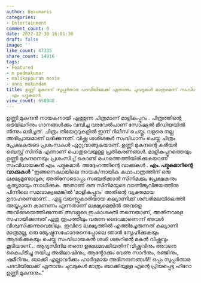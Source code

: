 ```yaml
---
author: Beaumaris
categories:
- Entertainment
comment_count: 0
date: 2022-12-30 16:01:30
draft: false
image: ''
like_count: 47335
share_count: 14916
tags:
- Featured
- m padmakumar
- malikappuram movie
- unni mukundan
title: ഉണ്ണി മുകുന്ദന് സൂപ്പർതാര പദവിയിലേക്ക് ഏതാനും ചുവടുകൾ മാത്രമെന്ന് സംവിധായകൻ
  എം പദ്മകുമാർ
view_count: 658988
---
```


ഉണ്ണി മുകുന്ദൻ നായകനായി എത്തുന്ന ചിത്രമാണ് മാളികപ്പുറം . ചിത്രത്തിന്റെ ട്രെയിലറിനും ഗാനങ്ങൾക്കും വമ്പിച്ച വരവേൽപാണ്‌ സോഷ്യൽ മീഡിയയിൽ നിന്നും ലഭിച്ചത്. ചിത്രം തിയേറ്ററുകളിൽ ഇന്ന് റിലീസ് ചെയ്തു. വളരെ നല്ല അഭിപ്രായമാണ് ലഭിക്കുന്നത്. വിഷ്ണു ശശിശങ്കര്‍ സംവിധാനം ചെയ്ത ചിത്രം പ്രേക്ഷകരുടെ പ്രശംസകൾ ഏറ്റുവാങ്ങുകയാണ്. ഉണ്ണി മുകുന്ദന്റെ കരിയർ ബെസ്റ്റ് സിനിമ എന്നാണ് പൊതുവെയുള്ള പ്രതികരണങ്ങൾ. മാളികപ്പുറത്തെയും ഉണ്ണി മുകുന്ദനെയും പ്രശംസിച്ച് കൊണ്ട് രം​ഗത്തെത്തിയിരിക്കുകയാണ് സംവിധായകൻ എം. പദ്മകുമാർ. അദ്ദേഹത്തിന്റെ വാക്കുകൾ . **എം. പദ്മകുമാറിന്റെ വാക്കുകൾ** "ഇങ്ങനെകഥയിലെ നായക/നായിക കഥാപാത്രത്തിന് ഒരു ലക്ഷ്യമുണ്ടാവുക; അതിനോടൊപ്പം സഞ്ചരിക്കാൻ സിനിമക്കും പ്രേക്ഷകനും കൃത്യമായും സാധിക്കുക. അതാണ് ഒരു സിനിമയുടെ വാണിജ്യവിജയത്തിനു പിന്നിലെ സമവാക്യമെങ്കിൽ 'മാളികപ്പുറം' അതിന്റെ വ്യക്തമായ ഉദാഹരണമാണ്… എട്ടു വയസ്സുകാരിയായ കല്യാണിക്ക് ശബരിമലയിലെത്തി അയ്യപ്പനെ കാണണം എന്നതാണ് ലക്ഷ്യമെങ്കിൽ അവളെ അവിടെയെത്തിക്കുന്നത് അവളുടെ ഇഛാശക്തി തന്നെയാണ്, അതിനവളെ സഹായിക്കുന്നത് ഏതു രൂപത്തിലും വരുന്ന ദൈവമാണെന്ന് അവൾ വിശ്വസിക്കുന്നുവെങ്കിലും. ഇവിടെ ലക്ഷ്യത്തിൽ എത്തിച്ചേരുന്നത് കല്യാണി മാത്രമല്ല, ഒരു ജ്യേഷ്ഠസഹോദരനെപ്പോലെ ഞാൻ സ്നേഹിക്കുകയും ആദരിക്കുകയും ചെയ്ത സംവിധായകൻ ശശി ശങ്കറിന്റെ മകൻ വിഷ്ണുവും കൂടിയാണ്… ആദ്യസിനിമ തന്നെ ഉജ്വലമാക്കിയതിന് വിഷ്ണുവിനും അവനെ കൈപിടിച്ചു നയിച്ച അഭിലാഷിനും, ആൻ്റോക്കും വേണു സാറിനും, രഞ്ജിനും, ഷമീറിനും, ബാക്കി എല്ലാവർക്കും ഹാർദ്ദമായ അഭിനന്ദനങ്ങൾ!! ഒപ്പം സൂപ്പർതാര പദവിയിലേക്ക് ഏതാനും ചുവടുകൾ മാത്രം ബാക്കിയുള്ള എന്റെ പ്രിയപ്പെട്ട ഹീറോ ഉണ്ണി മുകുന്ദനും."